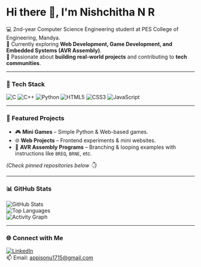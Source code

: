 # Hi there 👋, I'm Nishchitha N R  

💻 2nd-year Computer Science Engineering student at PES College of Engineering, Mandya.  
🌱 Currently exploring **Web Development, Game Development, and Embedded Systems (AVR Assembly)**.  
🚀 Passionate about **building real-world projects** and contributing to **tech communities**.  

---

### 🔧 Tech Stack
![C](https://img.shields.io/badge/-C-00599C?logo=c&logoColor=white&style=for-the-badge)
![C++](https://img.shields.io/badge/-C++-00599C?logo=cplusplus&logoColor=white&style=for-the-badge)
![Python](https://img.shields.io/badge/-Python-3776AB?logo=python&logoColor=white&style=for-the-badge)
![HTML5](https://img.shields.io/badge/-HTML5-E34F26?logo=html5&logoColor=white&style=for-the-badge)
![CSS3](https://img.shields.io/badge/-CSS3-1572B6?logo=css3&logoColor=white&style=for-the-badge)
![JavaScript](https://img.shields.io/badge/-JavaScript-F7DF1E?logo=javascript&logoColor=black&style=for-the-badge)

---

### 📌 Featured Projects
- 🎮 **Mini Games** – Simple Python & Web-based games.  
- 🌐 **Web Projects** – Frontend experiments & mini websites.  
- 🔬 **AVR Assembly Programs** – Branching & looping examples with instructions like `BREQ`, `BRNE`, etc.  

*(Check pinned repositories below 👇)*  

---

### 📊 GitHub Stats
![GitHub Stats](https://github-readme-stats.vercel.app/api?username=YOUR-USERNAME&show_icons=true&theme=tokyonight)  
![Top Languages](https://github-readme-stats.vercel.app/api/top-langs/?username=YOUR-USERNAME&layout=compact&theme=tokyonight)  
![Activity Graph](https://github-readme-activity-graph.vercel.app/graph?username=YOUR-USERNAME&theme=tokyo-night)  

---

### 🌐 Connect with Me
[![LinkedIn](https://img.shields.io/badge/-LinkedIn-0A66C2?logo=linkedin&logoColor=white&style=for-the-badge)](https://linkedin.com/in/YOUR-LINKEDIN)  
📫 Email: appisonu1715@gmail.com  
